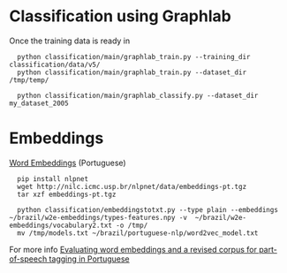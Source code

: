 # Classification using Graphlab

Once the training data is ready in 

      python classification/main/graphlab_train.py --training_dir classification/data/v5/
      python classification/main/graphlab_train.py --dataset_dir /tmp/temp/
      
      python classification/main/graphlab_classify.py --dataset_dir my_dataset_2005


# Embeddings

[Word Embeddings](https://github.com/erickrf/nlpnet/blob/master/docs/models.rst#word-embeddings-portuguese) (Portuguese)

      pip install nlpnet
      wget http://nilc.icmc.usp.br/nlpnet/data/embeddings-pt.tgz
      tar xzf embeddings-pt.tgz
      
      python classification/embeddingstotxt.py --type plain --embeddings ~/brazil/w2e-embeddings/types-features.npy -v  ~/brazil/w2e-embeddings/vocabulary2.txt -o /tmp/
      mv /tmp/models.txt ~/brazil/portuguese-nlp/word2vec_model.txt

For more info [Evaluating word embeddings and a revised corpus for part-of-speech tagging in Portuguese](http://link.springer.com/article/10.1186/s13173-014-0020-x)
      
